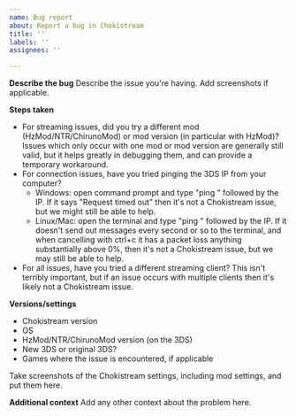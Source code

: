 ```yaml
---
name: Bug report
about: Report a bug in Chokistream
title: ''
labels: ''
assignees: ''

---
```


**Describe the bug**
Describe the issue you're having. Add screenshots if applicable.

**Steps taken**
* For streaming issues, did you try a different mod (HzMod/NTR/ChirunoMod) or mod version (in particular with HzMod)? Issues which only occur with one mod or mod version are generally still valid, but it helps greatly in debugging them, and can provide a temporary workaround.
* For connection issues, have you tried pinging the 3DS IP from your computer?
  * Windows: open command prompt and type "ping " followed by the IP. If it says "Request timed out" then it's not a Chokistream issue, but we might still be able to help.
  * Linux/Mac: open the terminal and type "ping " followed by the IP. If it doesn't send out messages every second or so to the terminal, and when cancelling with ctrl+c it has a packet loss anything substantially above 0%, then it's not a Chokistream issue, but we may still be able to help.
 * For all issues, have you tried a different streaming client? This isn't terribly important, but if an issue occurs with multiple clients then it's likely not a Chokistream issue.

**Versions/settings**
 * Chokistream version
 * OS
 * HzMod/NTR/ChirunoMod version (on the 3DS)
 * New 3DS or original 3DS?
 * Games where the issue is encountered, if applicable

Take screenshots of the Chokistream settings, including mod settings, and put them here.

**Additional context**
Add any other context about the problem here.
